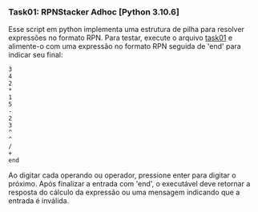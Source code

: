 ### Task01: RPNStacker Adhoc [Python 3.10.6]

Esse script em python implementa uma estrutura de pilha para resolver expressões no formato RPN. Para testar, execute o arquivo [task01](./task01.py) e alimente-o com uma expressão no formato RPN seguida de 'end' para indicar seu final:

```
3
4
2
*
1
5
-
2
3
^
^
/
+
end
```

Ao digitar cada operando ou operador, pressione enter para digitar o próximo. Após finalizar a entrada com 'end', o executável deve retornar a resposta do cálculo da expressão ou uma mensagem indicando que a entrada é inválida.
